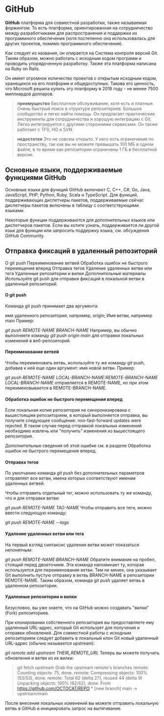 ﻿# GitHub

**GitHub** платформа для совместной разработки, также называемая форжингом. То есть платформа, ориентированная на сотрудничество между разработчиками для распространения и поддержки их программного обеспечения (хотя постепенно она использовалась для других проектов, помимо программного обеспечения).

Как следует из названия, он опирается на Система контроля версий Git. Таким образом, можно работать с исходным кодом программ и проводить упорядоченную разработку. Также эта платформа написана на Ruby on Rails.

Он имеет огромное количество проектов с открытым исходным кодом, хранящихся на его платформе и общедоступных. Такова его ценность, что Microsoft решила купить эту платформу в 2018 году - не менее 7500 миллиардов долларов.

> **преимущество**
Бесплатное обслуживание, хотя есть и платные.
Очень быстрый поиск в структуре репозиториев.
Большое сообщество и легко найти помощь.
Он предлагает практические инструменты для сотрудничества и хорошую интеграцию с Git.
Легко интегрируется с другими сторонними сервисами.
Он также работает с TFS, HG и SVN.

> **недостатки**
Это не совсем открыто.
У него есть ограничения по пространству, так как вы не можете превышать 100 МБ в одном файле, в то время как репозитории ограничены 1 ГБ в бесплатной версии.

## Основные языки, поддерживаемые функциями GitHub
Основные языки для функций GitHub включают C, C++, C#, Go, Java, JavaScript, PHP, Python, Ruby, Scala и TypeScript. Для функций, поддерживающих диспетчеры пакетов, поддерживаемые сейчас диспетчеры пакетов включены в таблицу с соответствующими языками.

Некоторые функции поддерживаются для дополнительных языков или диспетчеров пакетов. Если вы хотите узнать, поддерживается ли другой язык для функции или запросить поддержку языка, см. обсуждения GitHub Community.

## Отправка фиксаций в удаленный репозиторий
О git push
Переименование ветвей
Обработка ошибок не быстрого перемещения вперед
Отправка тегов
Удаление удаленных ветви или тега
Удаленные репозитории и вилки
Дополнительные материалы
Используйте git push для отправки фиксаций в локальной ветви в удаленный репозиторий.

#### О git push
Команда git push принимает два аргумента:

имя удаленного репозитория, например, origin;
Имя ветви, например main
Пример:

*git push REMOTE-NAME BRANCH-NAME*
Например, вы обычно выполняете команду *git push origin main* для отправки локальных изменений в веб-репозиторий.

#### Переименование ветвей
Чтобы переименовать ветвь, используйте ту же команду git push, добавив к ней еще один аргумент: имя новой ветви. Пример:

*git push REMOTE-NAME LOCAL-BRANCH-NAME:REMOTE-BRANCH-NAME
LOCAL-BRANCH-NAME* отправляется в REMOTE-NAME, но при этом переименовывается в REMOTE-BRANCH-NAME.

#### Обработка ошибок не быстрого перемещения вперед
Если локальная копия репозитория не синхронизирована с вышестоящим репозиторием, в который выполняется отправка, вы получите следующее сообщение: non-fast-forward updates were rejected. В таком случае перед отправкой локальных изменений необходимо извлечь или "получить" изменения из вышестоящего репозитория.

Дополнительные сведения об этой ошибке см. в разделе Обработка ошибок не быстрого перемещения вперед.

#### Отправка тегов
По умолчанию команда *git push* без дополнительных параметров отправляет все ветви, имена которых соответствуют именам удаленных ветвей.

Чтобы отправить отдельный тег, можно использовать ту же команду, что и для отправки ветви:

*git push REMOTE-NAME TAG-NAME*
Чтобы отправить все теги, можно ввести следующую команду:

*git push REMOTE-NAME --tags*

#### Удаление удаленных ветви или тега
На первый взгляд синтаксис удаления ветви может показаться непонятным:

*git push REMOTE-NAME:BRANCH-NAME*
Обратите внимание на пробел, стоящий перед двоеточием. Эта команда напоминает ту, которая используется для переименования ветви. Тем не менее, она указывает Git выполнить пустую отправку в ветвь BRANCH-NAME в репозитории REMOTE-NAME. Таким образом, команда git push удаляет ветвь в удаленном репозитории.

#### Удаленные репозитории и вилки
Безусловно, вы уже знаете, что на GitHub можно создавать "вилки" (Fork) репозиториев.

При клонировании собственного репозитория вы предоставляете ему удаленный URL-адрес, который Git использует для получения и отправки обновлений. Для совместной работы с исходным репозиторием следует добавить в локальный клон Git новый удаленный URL-адрес (обычно называется upstream):

*git remote add upstream THEIR_REMOTE_URL*
Теперь вы можете получать обновления и ветви из их вилки:

>git fetch upstream
Grab the upstream remote's branches
remote: Counting objects: 75, done.
remote: Compressing objects: 100% (53/53), done.
remote: Total 62 (delta 27), reused 44 (delta 9)
Unpacking objects: 100% (62/62), done.
From https://github.com/OCTOCAT/REPO
 \* [new branch]      main     -> upstream/main

После внесения локальных изменений вы можете отправить локальную ветвь в GitHub и инициировать запрос на вытягивание.
